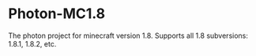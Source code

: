 # Photon-MC1.8
The photon project for minecraft version 1.8. Supports all 1.8 subversions: 1.8.1, 1.8.2, etc.
